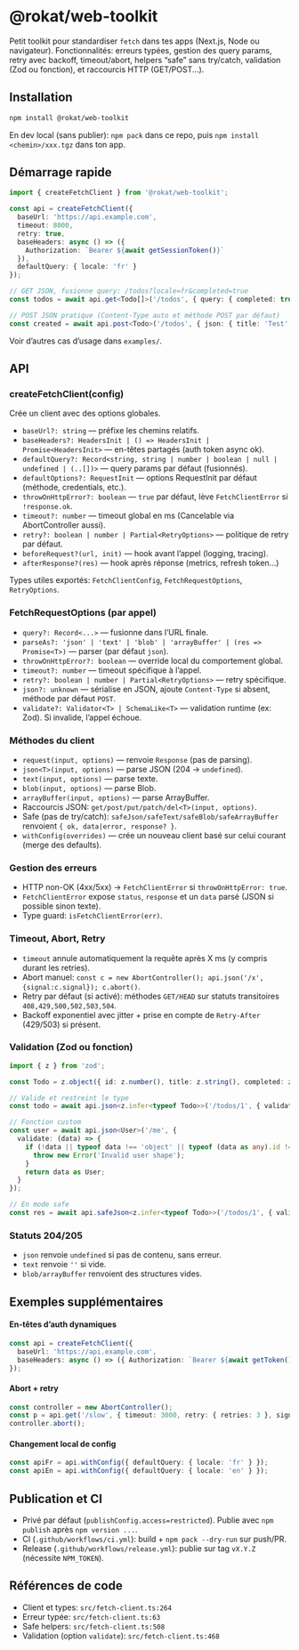 # @rokat/web-toolkit

Petit toolkit pour standardiser `fetch` dans tes apps (Next.js, Node ou navigateur).
Fonctionnalités: erreurs typées, gestion des query params, retry avec backoff, timeout/abort,
helpers “safe” sans try/catch, validation (Zod ou fonction), et raccourcis HTTP (GET/POST...).

## Installation

```bash
npm install @rokat/web-toolkit
```

En dev local (sans publier): `npm pack` dans ce repo, puis `npm install <chemin>/xxx.tgz` dans ton app.

## Démarrage rapide

```ts
import { createFetchClient } from '@rokat/web-toolkit';

const api = createFetchClient({
  baseUrl: 'https://api.example.com',
  timeout: 8000,
  retry: true,
  baseHeaders: async () => ({
    Authorization: `Bearer ${await getSessionToken()}`
  }),
  defaultQuery: { locale: 'fr' }
});

// GET JSON, fusionne query: /todos?locale=fr&completed=true
const todos = await api.get<Todo[]>('/todos', { query: { completed: true } });

// POST JSON pratique (Content-Type auto et méthode POST par défaut)
const created = await api.post<Todo>('/todos', { json: { title: 'Test' } });
```

Voir d’autres cas d’usage dans `examples/`.

## API

### createFetchClient(config)

Crée un client avec des options globales.

- `baseUrl?: string` — préfixe les chemins relatifs.
- `baseHeaders?: HeadersInit | () => HeadersInit | Promise<HeadersInit>` — en-têtes partagés (auth token async ok).
- `defaultQuery?: Record<string, string | number | boolean | null | undefined | (..[])>` — query params par défaut (fusionnés).
- `defaultOptions?: RequestInit` — options RequestInit par défaut (méthode, credentials, etc.).
- `throwOnHttpError?: boolean` — `true` par défaut, lève `FetchClientError` si `!response.ok`.
- `timeout?: number` — timeout global en ms (Cancelable via AbortController aussi).
- `retry?: boolean | number | Partial<RetryOptions>` — politique de retry par défaut.
- `beforeRequest?(url, init)` — hook avant l’appel (logging, tracing).
- `afterResponse?(res)` — hook après réponse (metrics, refresh token…)

Types utiles exportés: `FetchClientConfig`, `FetchRequestOptions`, `RetryOptions`.

### FetchRequestOptions (par appel)

- `query?: Record<...>` — fusionne dans l’URL finale.
- `parseAs?: 'json' | 'text' | 'blob' | 'arrayBuffer' | (res => Promise<T>)` — parser (par défaut `json`).
- `throwOnHttpError?: boolean` — override local du comportement global.
- `timeout?: number` — timeout spécifique à l’appel.
- `retry?: boolean | number | Partial<RetryOptions>` — retry spécifique.
- `json?: unknown` — sérialise en JSON, ajoute `Content-Type` si absent, méthode par défaut `POST`.
- `validate?: Validator<T> | SchemaLike<T>` — validation runtime (ex: Zod). Si invalide, l’appel échoue.

### Méthodes du client

- `request(input, options)` — renvoie `Response` (pas de parsing).
- `json<T>(input, options)` — parse JSON (204 → `undefined`).
- `text(input, options)` — parse texte.
- `blob(input, options)` — parse Blob.
- `arrayBuffer(input, options)` — parse ArrayBuffer.
- Raccourcis JSON: `get/post/put/patch/del<T>(input, options)`.
- Safe (pas de try/catch): `safeJson/safeText/safeBlob/safeArrayBuffer` renvoient `{ ok, data|error, response? }`.
- `withConfig(overrides)` — crée un nouveau client basé sur celui courant (merge des defaults).

### Gestion des erreurs

- HTTP non-OK (4xx/5xx) → `FetchClientError` si `throwOnHttpError: true`.
- `FetchClientError` expose `status`, `response` et un `data` parsé (JSON si possible sinon texte).
- Type guard: `isFetchClientError(err)`.

### Timeout, Abort, Retry

- `timeout` annule automatiquement la requête après X ms (y compris durant les retries).
- Abort manuel: `const c = new AbortController(); api.json('/x',{signal:c.signal}); c.abort()`.
- Retry par défaut (si activé): méthodes `GET/HEAD` sur statuts transitoires `408,429,500,502,503,504`.
- Backoff exponentiel avec jitter + prise en compte de `Retry-After` (429/503) si présent.

### Validation (Zod ou fonction)

```ts
import { z } from 'zod';

const Todo = z.object({ id: z.number(), title: z.string(), completed: z.boolean() });

// Valide et restreint le type
const todo = await api.json<z.infer<typeof Todo>>('/todos/1', { validate: Todo });

// Fonction custom
const user = await api.json<User>('/me', {
  validate: (data) => {
    if (!data || typeof data !== 'object' || typeof (data as any).id !== 'string') {
      throw new Error('Invalid user shape');
    }
    return data as User;
  }
});

// En mode safe
const res = await api.safeJson<z.infer<typeof Todo>>('/todos/1', { validate: Todo });
```

### Statuts 204/205

- `json` renvoie `undefined` si pas de contenu, sans erreur.
- `text` renvoie `''` si vide.
- `blob/arrayBuffer` renvoient des structures vides.

## Exemples supplémentaires

#### En-têtes d’auth dynamiques

```ts
const api = createFetchClient({
  baseUrl: 'https://api.example.com',
  baseHeaders: async () => ({ Authorization: `Bearer ${await getToken()}` })
});
```

#### Abort + retry

```ts
const controller = new AbortController();
const p = api.get('/slow', { timeout: 3000, retry: { retries: 3 }, signal: controller.signal });
controller.abort();
```

#### Changement local de config

```ts
const apiFr = api.withConfig({ defaultQuery: { locale: 'fr' } });
const apiEn = api.withConfig({ defaultQuery: { locale: 'en' } });
```

## Publication et CI

- Privé par défaut (`publishConfig.access=restricted`). Publie avec `npm publish` après `npm version ...`.
- CI (`.github/workflows/ci.yml`): build + `npm pack --dry-run` sur push/PR.
- Release (`.github/workflows/release.yml`): publie sur tag `vX.Y.Z` (nécessite `NPM_TOKEN`).

## Références de code

- Client et types: `src/fetch-client.ts:264`
- Erreur typée: `src/fetch-client.ts:63`
- Safe helpers: `src/fetch-client.ts:508`
- Validation (option `validate`): `src/fetch-client.ts:468`
